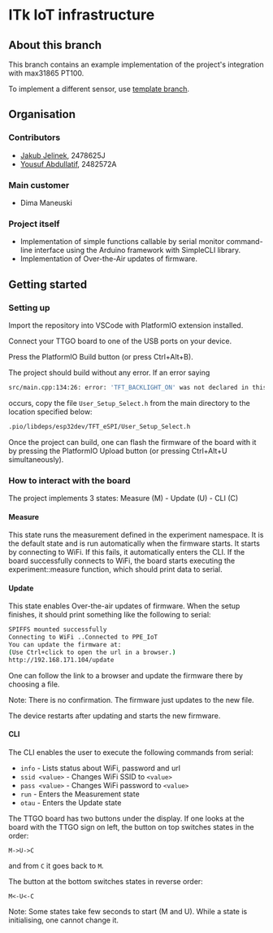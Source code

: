 # ITk IoT infrastructure

## About this branch
This branch contains an example implementation of the project's integration with max31865 PT100.

To implement a different sensor, use [template branch](https://stgit.dcs.gla.ac.uk/team-project-h/2021/cs34/itk_iot_infrastructure/-/tree/Template).

## Organisation
### Contributors
- [Jakub Jelinek](https://stgit.dcs.gla.ac.uk/2478625j), 2478625J
- [Yousuf Abdullatif](https://stgit.dcs.gla.ac.uk/2482572a), 2482572A

### Main customer
- Dima Maneuski


### Project itself
- Implementation of simple functions callable by serial monitor command-line interface using the Arduino framework with SimpleCLI library.
- Implementation of Over-the-Air updates of firmware.

## Getting started
### Setting up
Import the repository into VSCode with PlatformIO extension installed.

Connect your TTGO board to one of the USB ports on your device.

Press the PlatformIO Build button (or press Ctrl+Alt+B).

The project should build without any error. If an error saying
```bash
src/main.cpp:134:26: error: 'TFT_BACKLIGHT_ON' was not declared in this scope
```
occurs, copy the file `User_Setup_Select.h` from the main directory to the location specified below:
```bash
.pio/libdeps/esp32dev/TFT_eSPI/User_Setup_Select.h
```

Once the project can build, one can flash the firmware of the board with it by pressing the PlatformIO Upload button (or pressing Ctrl+Alt+U simultaneously).

### How to interact with the board
The project implements 3 states:
Measure (M)  - Update (U) - CLI (C)

#### Measure

This state runs the measurement defined in the experiment namespace.
It is the default state and is run automatically when the firmware starts.
It starts by connecting to WiFi. If this fails, it automatically enters the CLI.
If the board successfully connects to WiFi, the board starts executing the experiment::measure function, which should print data to serial.

#### Update

This state enables Over-the-air updates of firmware. When the setup finishes, it should print something like the following to serial:
```bash
SPIFFS mounted successfully
Connecting to WiFi ..Connected to PPE_IoT
You can update the firmware at:
(Use Ctrl+click to open the url in a browser.)
http://192.168.171.104/update
```

One can follow the link to a browser and update the firmware there by choosing a file.

Note: There is no confirmation. The firmware just updates to the new file.

The device restarts after updating and starts the new firmware.

#### CLI

The CLI enables the user to execute the following commands from serial:
- `info` - Lists status about WiFi, password and url
- `ssid <value>` - Changes WiFi SSID to `<value>`
- `pass <value>` - Changes WiFi password to `<value>`
- `run` - Enters the Measurement state
- `otau` - Enters the Update state

The TTGO board has two buttons under the display.
If one looks at the board with the TTGO sign on left, the button on top switches states in the order:
```
M->U->C
```
and from `C` it goes back to `M`.

The button at the bottom switches states in reverse order:
```
M<-U<-C
```

Note: Some states take few seconds to start (M and U). While a state is initialising, one cannot change it.

